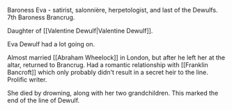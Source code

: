 Baroness Eva - satirist, salonnière, herpetologist, and last of the Dewulfs.
7th Baroness Brancrug.

Daughter of [[Valentine Dewulf|Valentine Dewulf]].

Eva Dewulf had a lot going on. 

Almost married [[Abraham Wheelock]] in London, but after he left her at the altar, returned to Brancrug. Had a romantic relationship with [[Franklin Bancroft]] which only probably didn't result in a secret heir to the line. Prolific writer. 

She died by drowning, along with her two grandchildren. This marked the end of the line of Dewulf. 